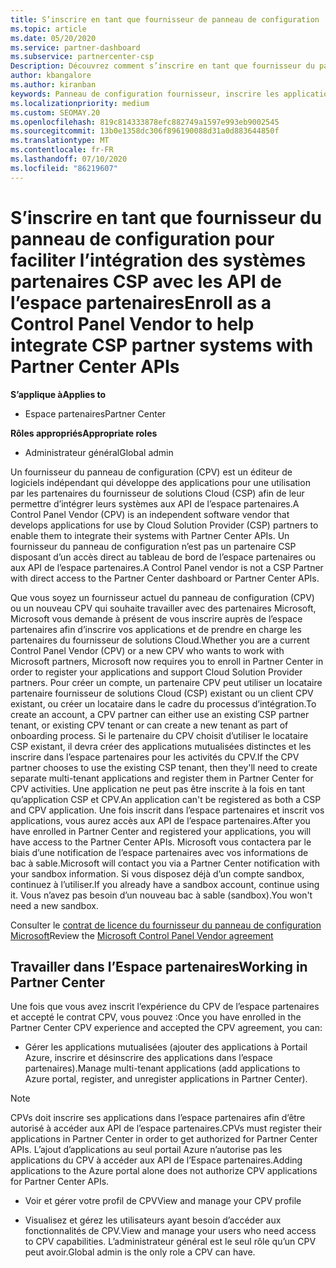 ```yaml
---
title: S’inscrire en tant que fournisseur de panneau de configuration
ms.topic: article
ms.date: 05/20/2020
ms.service: partner-dashboard
ms.subservice: partnercenter-csp
Description: Découvrez comment s’inscrire en tant que fournisseur du panneau de configuration (CPV) dans l’espace partenaires.
author: kbangalore
ms.author: kiranban
keywords: Panneau de configuration fournisseur, inscrire les applications CPV, gérer les applications CPV
ms.localizationpriority: medium
ms.custom: SEOMAY.20
ms.openlocfilehash: 819c814333878efc882749a1597e993eb9002545
ms.sourcegitcommit: 13b0e1358dc306f896190088d31a0d883644850f
ms.translationtype: MT
ms.contentlocale: fr-FR
ms.lasthandoff: 07/10/2020
ms.locfileid: "86219607"
---
```

# <a name="enroll-as-a-control-panel-vendor-to-help-integrate-csp-partner-systems-with-partner-center-apis"></a><span data-ttu-id="804ab-104">S’inscrire en tant que fournisseur du panneau de configuration pour faciliter l’intégration des systèmes partenaires CSP avec les API de l’espace partenaires</span><span class="sxs-lookup"><span data-stu-id="804ab-104">Enroll as a Control Panel Vendor to help integrate CSP partner systems with Partner Center APIs</span></span>

<span data-ttu-id="804ab-105">**S’applique à**</span><span class="sxs-lookup"><span data-stu-id="804ab-105">**Applies to**</span></span>

- <span data-ttu-id="804ab-106">Espace partenaires</span><span class="sxs-lookup"><span data-stu-id="804ab-106">Partner Center</span></span>

<span data-ttu-id="804ab-107">**Rôles appropriés**</span><span class="sxs-lookup"><span data-stu-id="804ab-107">**Appropriate roles**</span></span>

- <span data-ttu-id="804ab-108">Administrateur général</span><span class="sxs-lookup"><span data-stu-id="804ab-108">Global admin</span></span>

<span data-ttu-id="804ab-109">Un fournisseur du panneau de configuration (CPV) est un éditeur de logiciels indépendant qui développe des applications pour une utilisation par les partenaires du fournisseur de solutions Cloud (CSP) afin de leur permettre d’intégrer leurs systèmes aux API de l’espace partenaires.</span><span class="sxs-lookup"><span data-stu-id="804ab-109">A Control Panel Vendor (CPV) is an independent software vendor that develops applications for use by Cloud Solution Provider (CSP) partners to enable them to integrate their systems with Partner Center APIs.</span></span> <span data-ttu-id="804ab-110">Un fournisseur du panneau de configuration n’est pas un partenaire CSP disposant d’un accès direct au tableau de bord de l’espace partenaires ou aux API de l’espace partenaires.</span><span class="sxs-lookup"><span data-stu-id="804ab-110">A Control Panel vendor is not a CSP Partner with direct access to the Partner Center dashboard or Partner Center APIs.</span></span>

<span data-ttu-id="804ab-111">Que vous soyez un fournisseur actuel du panneau de configuration (CPV) ou un nouveau CPV qui souhaite travailler avec des partenaires Microsoft, Microsoft vous demande à présent de vous inscrire auprès de l’espace partenaires afin d’inscrire vos applications et de prendre en charge les partenaires du fournisseur de solutions Cloud.</span><span class="sxs-lookup"><span data-stu-id="804ab-111">Whether you are a current Control Panel Vendor (CPV) or a new CPV who wants to work with Microsoft partners, Microsoft now requires you to enroll in Partner Center in order to register your applications and support Cloud Solution Provider partners.</span></span> <span data-ttu-id="804ab-112">Pour créer un compte, un partenaire CPV peut utiliser un locataire partenaire fournisseur de solutions Cloud (CSP) existant ou un client CPV existant, ou créer un locataire dans le cadre du processus d’intégration.</span><span class="sxs-lookup"><span data-stu-id="804ab-112">To create an account, a CPV partner can either use an existing CSP partner tenant, or existing CPV tenant or can create a new tenant as part of onboarding process.</span></span> <span data-ttu-id="804ab-113">Si le partenaire du CPV choisit d’utiliser le locataire CSP existant, il devra créer des applications mutualisées distinctes et les inscrire dans l’espace partenaires pour les activités du CPV.</span><span class="sxs-lookup"><span data-stu-id="804ab-113">If the CPV partner chooses to use the existing CSP tenant, then they'll need to create separate multi-tenant applications and register them in Partner Center for CPV activities.</span></span> <span data-ttu-id="804ab-114">Une application ne peut pas être inscrite à la fois en tant qu’application CSP et CPV.</span><span class="sxs-lookup"><span data-stu-id="804ab-114">An application can't be registered as both a CSP and CPV application.</span></span> <span data-ttu-id="804ab-115">Une fois inscrit dans l’espace partenaires et inscrit vos applications, vous aurez accès aux API de l’espace partenaires.</span><span class="sxs-lookup"><span data-stu-id="804ab-115">After you have enrolled in Partner Center and registered your applications, you will have access to the Partner Center APIs.</span></span>  <span data-ttu-id="804ab-116">Microsoft vous contactera par le biais d’une notification de l’espace partenaires avec vos informations de bac à sable.</span><span class="sxs-lookup"><span data-stu-id="804ab-116">Microsoft will contact you via a Partner Center notification with your sandbox information.</span></span> <span data-ttu-id="804ab-117">Si vous disposez déjà d’un compte sandbox, continuez à l’utiliser.</span><span class="sxs-lookup"><span data-stu-id="804ab-117">If you already have a sandbox account, continue using it.</span></span> <span data-ttu-id="804ab-118">Vous n’avez pas besoin d’un nouveau bac à sable (sandbox).</span><span class="sxs-lookup"><span data-stu-id="804ab-118">You won't need a new sandbox.</span></span>

<span data-ttu-id="804ab-119">Consulter le [contrat de licence du fournisseur du panneau de configuration Microsoft](https://go.microsoft.com/fwlink/?linkid=2055198)</span><span class="sxs-lookup"><span data-stu-id="804ab-119">Review the [Microsoft Control Panel Vendor agreement](https://go.microsoft.com/fwlink/?linkid=2055198)</span></span>


## <a name="working-in-partner-center"></a><span data-ttu-id="804ab-120">Travailler dans l’Espace partenaires</span><span class="sxs-lookup"><span data-stu-id="804ab-120">Working in Partner Center</span></span>
<span data-ttu-id="804ab-121">Une fois que vous avez inscrit l’expérience du CPV de l’espace partenaires et accepté le contrat CPV, vous pouvez :</span><span class="sxs-lookup"><span data-stu-id="804ab-121">Once you have enrolled in the Partner Center CPV experience and accepted the CPV agreement, you can:</span></span>

- <span data-ttu-id="804ab-122">Gérer les applications mutualisées (ajouter des applications à Portail Azure, inscrire et désinscrire des applications dans l’espace partenaires).</span><span class="sxs-lookup"><span data-stu-id="804ab-122">Manage multi-tenant applications (add applications to Azure portal, register, and unregister applications in Partner Center).</span></span>

>[!Note] 
><span data-ttu-id="804ab-123">CPVs doit inscrire ses applications dans l’espace partenaires afin d’être autorisé à accéder aux API de l’espace partenaires.</span><span class="sxs-lookup"><span data-stu-id="804ab-123">CPVs must register their applications in Partner Center in order to get authorized for Partner Center APIs.</span></span> <span data-ttu-id="804ab-124">L’ajout d’applications au seul portail Azure n’autorise pas les applications du CPV à accéder aux API de l’Espace partenaires.</span><span class="sxs-lookup"><span data-stu-id="804ab-124">Adding applications to the Azure portal alone does not authorize CPV applications for Partner Center APIs.</span></span> 

- <span data-ttu-id="804ab-125">Voir et gérer votre profil de CPV</span><span class="sxs-lookup"><span data-stu-id="804ab-125">View and manage your CPV profile</span></span> 

- <span data-ttu-id="804ab-126">Visualisez et gérez les utilisateurs ayant besoin d’accéder aux fonctionnalités de CPV.</span><span class="sxs-lookup"><span data-stu-id="804ab-126">View and manage your users who need access to CPV capabilities.</span></span> <span data-ttu-id="804ab-127">L’administrateur général est le seul rôle qu’un CPV peut avoir.</span><span class="sxs-lookup"><span data-stu-id="804ab-127">Global admin is the only role a CPV can have.</span></span>


